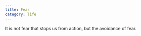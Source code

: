 ```yaml
---
title: Fear
category: life
---
```


It is not fear that stops us from action,
but the avoidance of fear.
